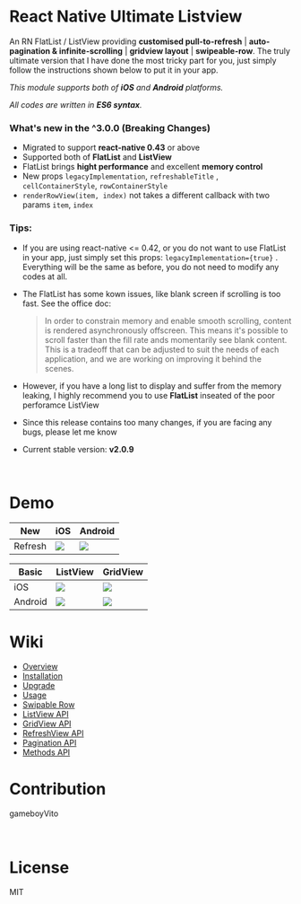 # React Native Ultimate Listview

An RN FlatList / ListView providing **customised pull-to-refresh** | **auto-pagination & infinite-scrolling** | **gridview layout** | **swipeable-row**. The truly ultimate version that I have done the most tricky part for you, just simply follow the instructions shown below to put it in your app.

*This module supports both of **iOS** and **Android** platforms.*

*All codes are written in **ES6 syntax**.* 



### What's new in the ^3.0.0 (Breaking Changes)

- Migrated to support **react-native 0.43** or above
- Supported both of **FlatList** and **ListView**
- FlatList brings **hight performance** and excellent **memory control**
- New props `legacyImplementation`,  `refreshableTitle` , `cellContainerStyle`, `rowContainerStyle`
- `renderRowView(item, index)` not takes a different callback with two params `item`, `index`



### Tips:

- If you are using react-native <= 0.42, or you do not want to use FlatList in your app, just simply set this props: `legacyImplementation={true}` . Everything will be the same as before, you do not need to modify any codes at all.

- The FlatList has some kown issues, like blank screen if scrolling is too fast. See the office doc:

  > In order to constrain memory and enable smooth scrolling, content is rendered asynchronously offscreen. This means it's possible to scroll faster than the fill rate ands momentarily see blank content. This is a tradeoff that can be adjusted to suit the needs of each application, and we are working on improving it behind the scenes.


- However, if you have a long list to display and suffer from the memory leaking,  I highly recommend you to use **FlatList** inseated of the poor perforamce ListView

- Since this release contains too many changes, if you are facing any bugs, please let me know

- Current stable version: **v2.0.9**

  ​

# Demo

| New     | iOS                                      | Android                                  |
| ------- | ---------------------------------------- | ---------------------------------------- |
| Refresh | ![](https://github.com/gameboyVito/react-native-ultimate-listview/blob/master/Demo/ios-advanced.gif) | ![](https://github.com/gameboyVito/react-native-ultimate-listview/blob/master/Demo/android-advanced.gif) |

| Basic   | ListView                                 | GridView                                 |
| ------- | ---------------------------------------- | ---------------------------------------- |
| iOS     | ![](https://github.com/gameboyVito/react-native-ultimate-listview/blob/master/Demo/ios-listview.gif) | ![](https://github.com/gameboyVito/react-native-ultimate-listview/blob/master/Demo/ios-gridview.gif) |
| Android | ![](https://github.com/gameboyVito/react-native-ultimate-listview/blob/master/Demo/android-listview.gif) | ![](https://github.com/gameboyVito/react-native-ultimate-listview/blob/master/Demo/android-gridview.gif) |



# Wiki

* [Overview](https://github.com/gameboyVito/react-native-ultimate-listview/wiki)
* [Installation](https://github.com/gameboyVito/react-native-ultimate-listview/wiki/Installation)
* [Upgrade](https://github.com/gameboyVito/react-native-ultimate-listview/wiki/Upgrade)
* [Usage](https://github.com/gameboyVito/react-native-ultimate-listview/wiki/Usage)
* [Swipable Row](https://github.com/gameboyVito/react-native-ultimate-listview/wiki/Swipable-Row)
* [ListView API](https://github.com/gameboyVito/react-native-ultimate-listview/wiki/ListView-API)
* [GridView API](https://github.com/gameboyVito/react-native-ultimate-listview/wiki/GridView-API)
* [RefreshView API](https://github.com/gameboyVito/react-native-ultimate-listview/wiki/RefreshView-API)
* [Pagination API](https://github.com/gameboyVito/react-native-ultimate-listview/wiki/Pagination-API)
* [Methods API](https://github.com/gameboyVito/react-native-ultimate-listview/wiki/Methods-API)



# Contribution

gameboyVito

​

# License

MIT